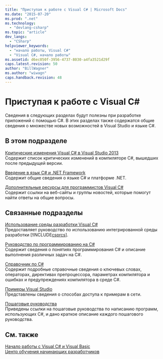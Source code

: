 ```yaml
---
title: "Приступая к работе с Visual C# | Microsoft Docs"
ms.date: "2015-07-20"
ms.prod: ".net"
ms.technology: 
  - "devlang-csharp"
ms.topic: "article"
dev_langs: 
  - "CSharp"
helpviewer_keywords: 
  - "начало работы, Visual C#"
  - "Visual C#, начало работы"
ms.assetid: d6ec050f-3956-4737-8030-a4fa3521d29f
caps.latest.revision: 50
author: "BillWagner"
ms.author: "wiwagn"
caps.handback.revision: 48
---
```

# Приступая к работе с Visual C# #
Сведения в следующих разделах будут полезны при разработке приложений с помощью C\#.  В этих разделах также содержатся общие сведения о множестве новых возможностей в Visual Studio и языке C\#.  
  
## В этом подразделе  
 [Критические изменения Visual C\# в Visual Studio 2013](../../csharp/getting-started/breaking-changes-in-visual-studio-2013.md)  
 Содержит список критических изменений в компиляторе C\#, вышедших после предыдущей версии.  
  
 [Введение в язык C\# и .NET Framework](../../csharp/getting-started/introduction-to-the-csharp-language-and-the-net-framework.md)  
 Содержит общие сведения о языке C\# и платформе .NET.  
  
 [Дополнительные ресурсы для программистов Visual C\#](../../csharp/getting-started/additional-resources.md)  
 Содержит ссылки на веб\-сайты и группы новостей, которые помогут найти ответы на общие вопросы.  
  
## Связанные подразделы  
 [Использование среды разработки Visual C\#](/visual-studio/csharp-ide/using-the-visual-studio-development-environment-for-csharp)  
 Предоставляет руководство по использованию интегрированной среды разработки [!INCLUDE[csprcs](../../csharp/includes/csprcs-md.md)].  
  
 [Руководство по программированию на C\#](../../csharp/programming-guide/index.md)  
 Содержит сведения о понятиях программирования C\# и описание выполнения различных задач на C\#.  
  
 [Справочник по C\#](../../csharp/language-reference/index.md)  
 Содержит подробные справочные сведения о ключевых словах, операторах, директивах препроцессора, параметрах компилятора и ошибках и предупреждениях компилятора в среде C\#.  
  
 [Примеры Visual Studio](/visual-studio/ide/visual-studio-samples)  
 Представлены сведения о способах доступа к примерам в сети.  
  
 [Пошаговые руководства](../../csharp/walkthroughs.md)  
 Приведены ссылки на пошаговые руководства по написанию программ, использующих C\#, и дано краткое описание каждого пошагового руководства.  
  
## См. также  
 [Начало работы с Visual C\# и Visual Basic](/visual-studio/ide/getting-started-with-visual-csharp-and-visual-basic)   
 [Центр обучения начинающих разработчиков](http://go.microsoft.com/fwlink/?LinkId=123826)